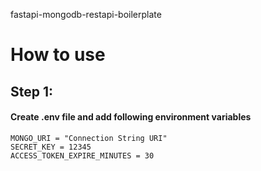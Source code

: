 fastapi-mongodb-restapi-boilerplate

# How to use

## Step 1:

#### Create .env file and add following environment variables

```
MONGO_URI = "Connection String URI"
SECRET_KEY = 12345
ACCESS_TOKEN_EXPIRE_MINUTES = 30
```
